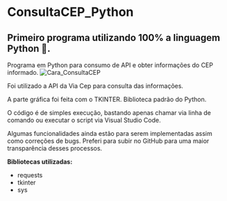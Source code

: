 # ConsultaCEP_Python

## Primeiro programa utilizando 100% a linguagem Python :snake:.

Programa em Python para consumo de API e obter informações do CEP informado.
![Cara_ConsultaCEP](https://user-images.githubusercontent.com/34575344/115898927-8580d680-a434-11eb-9239-3b2ce2a2815b.png)

Foi utilizado a API da Via Cep para consulta das informações.

A parte gráfica foi feita com o TKINTER. Biblioteca padrão do Python.

O código é de simples execução, bastando apenas chamar via linha de comando ou executar o script via Visual Studio Code.

Algumas funcionalidades ainda estão para serem implementadas assim como correções de bugs. Preferi para subir no GitHub para uma maior transparência desses processos.

**Bibliotecas utilizadas:**

* requests
* tkinter
* sys
